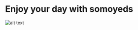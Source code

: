 # Enjoy your day with somoyeds
![alt text](https://raw.githubusercontent.com/antoinetardivel/fetchSamoyeds/main/Samoyed.jpg)
